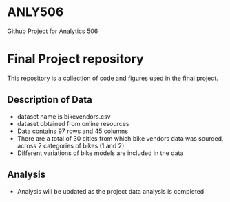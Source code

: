 # ANLY506
Github Project for Analytics 506

# Final Project repository

This repository is a collection of code and figures used in the final project.

## Description of Data

- dataset name is bikevendors.csv
- dataset obtained from online resources
- Data contains 97 rows and 45 columns
- There are a total of 30 cities from which bike vendors data was sourced, across 2 categories of bikes (1 and 2)
- Different variations of bike models are included in the data

## Analysis

- Analysis will be updated as the project data analysis is completed
